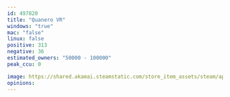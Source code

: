 ```yaml
---
id: 497820
title: "Quanero VR"
windows: "true"
mac: "false"
linux: false
positive: 313
negative: 36
estimated_owners: "50000 - 100000"
peak_ccu: 0

image: https://shared.akamai.steamstatic.com/store_item_assets/steam/apps/497820/header.jpg?t=1478602744
opinions:
---
```

